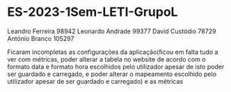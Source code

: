 # ES-2023-1Sem-LETI-GrupoL
Leandro Ferreira 98942
Leonardo Andrade 99377
David Custódio 78729
António Branco 105297

Ficaram incompletas as configurações da aplicação(ficou em falta tudo a ver com métricas, poder alterar a tabela no website de acordo com o formato data e formato hora escolhidos pelo utilizador apesar de isto poder ser guardado e carregado, e poder alterar o mapeamento escolhido pelo utilizador apesar de ser guardado e carregado) e as métricas
